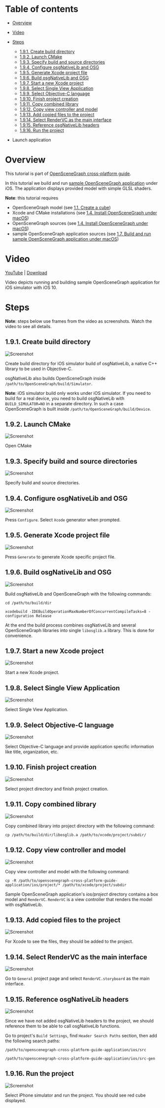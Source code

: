 Table of contents
=================

* [Overview](#overview)
* [Video](#video)
* [Steps](#steps)
  * [1.9.1. Create build directory](#step-build-dir)
  * [1.9.2. Launch CMake](#step-open-cmake)
  * [1.9.3. Specify build and source directories](#step-dirs)
  * [1.9.4. Configure osgNativeLib and OSG](#step-cfg)
  * [1.9.5. Generate Xcode project file](#step-generate)
  * [1.9.6. Build osgNativeLib and OSG](#step-build)
  * [1.9.7. Start a new Xcode project](#step-xcode)
  * [1.9.8. Select Single View Application](#step-single-view)
  * [1.9.9. Select Objective-C language](#step-objc)
  * [1.9.10. Finish project creation](#step-proj)
  * [1.9.11. Copy combined library](#step-copy-lib)
  * [1.9.12. Copy view controller and model](#step-copy)
  * [1.9.13. Add copied files to the project](#step-add)
  * [1.9.14. Select RenderVC as the main interface](#step-main)
  * [1.9.15. Reference osgNativeLib headers](#step-headers)
  * [1.9.16. Run the project](#step-run)

* Launch application


<a name="overview"/>

Overview
========

This tutorial is part of [OpenSceneGraph cross-platform guide](http://github.com/OGStudio/openscenegraph-cross-platform-guide).

In this tutorial we build and run
[sample OpenSceneGraph application](http://github.com/OGStudio/openscenegraph-cross-platform-guide-application)
under iOS. The application displays provided model with simple GLSL shaders.

**Note**: this tutorial requires
* OpenSceneGraph model (see [1.1. Create a cube](../1.1.CreateCube))
* Xcode and CMake installations (see [1.4. Install OpenSceneGraph under macOS](../1.4.InstallUnderMacOS))
* OpenSceneGraph sources (see [1.4. Install OpenSceneGraph under macOS](../1.4.InstallUnderMacOS))
* sample OpenSceneGraph application sources (see [1.7. Build and run sample OpenSceneGraph application under macOS](../1.7.SampleUnderMacOS))

<a name="video"/>

Video
=====

[YouTube](todo) | [Download](readme/video.mp4)

Video depicts running and building sample OpenSceneGraph application
for iOS simulator with iOS 10.

<a name="steps"/>

Steps
=====

**Note**: steps below use frames from the video as screenshots.
Watch the video to see all details.

<a name="step-build-dir"/>

1.9.1. Create build directory
-----------------------------

  ![Screenshot](readme/f021.png)

  Create build directory for iOS simulator build of osgNativeLib,
  a native C++ library to be used in Objective-C.

  osgNativeLib also builds OpenSceneGraph inside
  `/path/to/OpenSceneGraph/build/Simulator`.

  **Note**: iOS simulator build only works under iOS simulator. If you need
  to build for a real device, you need to build osgNativeLib
  with `BUILD_SIMULATOR=NO` in a separate directory. In such a case
  OpenSceneGraph is built inside `/path/to/OpenSceneGraph/build/Device`.

<a name="step-open-cmake"/>

1.9.2. Launch CMake
-------------------

  ![Screenshot](readme/f033.png)

  Open CMake

<a name="step-dirs"/>

1.9.3. Specify build and source directories
-------------------------------------------

  ![Screenshot](readme/f068.png)

  Specify build and source directories.

<a name="step-cfg"/>

1.9.4. Configure osgNativeLib and OSG
-------------------------------------

  ![Screenshot](readme/f083.png)

  Press `Configure`. Select `Xcode` generator when prompted.

<a name="step-generate"/>

1.9.5. Generate Xcode project file
-----------------------------------

  ![Screenshot](readme/f145.png)

  Press `Generate` to generate Xcode specific project file.

<a name="step-build"/>

1.9.6. Build osgNativeLib and OSG
---------------------------------

  ![Screenshot](readme/f180.png)

  Build osgNativeLib and OpenSceneGraph with the following commands:

  `cd /path/to/build/dir`

  `xcodebuild -IDEBuildOperationMaxNumberOfConcurrentCompileTasks=8 -configuration Release`

  At the end the build process combines osgNativeLib and several OpenSceneGraph
  libraries into single `libosglib.a` library. This is done for convenience.

<a name="step-xcode"/>

1.9.7. Start a new Xcode project
--------------------------------

  ![Screenshot](readme/f233.png)

  Start a new Xcode project.

<a name="step-single-view"/>

1.9.8. Select Single View Application
--------------------------------

  ![Screenshot](readme/f250.png)

  Select Single View Application.

<a name="step-objc"/>

1.9.9. Select Objective-C language
----------------------------------

  ![Screenshot](readme/f280.png)

  Select Objective-C language and provide application specific
  information like title, organization, etc.

<a name="step-proj"/>

1.9.10. Finish project creation
-------------------------------

  ![Screenshot](readme/f299.png)

  Select project directory and finish project creation.

<a name="step-copy-lib"/>

1.9.11. Copy combined library
-----------------------------

  ![Screenshot](readme/f330.png)

  Copy combined library into project directory with the following command:

  `cp /path/to/build/dir/libosglib.a /path/to/xcode/project/subdir/`

<a name="step-copy"/>

1.9.12. Copy view controller and model
--------------------------------------

  ![Screenshot](readme/f365.png)

  Copy view controller and model with the following command:

  `cp -R /path/to/openscenegraph-cross-platform-guide-application/ios/project/* /path/to/xcode/project/subdir`
  
  Sample OpenSceneGraph application's *ios/project* directory contains
  a box model and `RenderVC`. `RenderVC` is a view controller that renders
  the model with osgNativeLib.

<a name="step-add"/>

1.9.13. Add copied files to the project
---------------------------------------

  ![Screenshot](readme/f382.png)

  For Xcode to see the files, they should be added to the project.

<a name="step-main"/>

1.9.14. Select RenderVC as the main interface
---------------------------------------------

  ![Screenshot](readme/f396.png)

  Go to `General` project page and select `RenderVC.storyboard` as
  the main interface.

<a name="step-headers"/>

1.9.15. Reference osgNativeLib headers
--------------------------------------

  ![Screenshot](readme/f456.png)

  Since we have not added osgNativeLib headers to the project, we should
  reference them to be able to call osgNativeLib functions.

  Go to project's `Build Settings`, find `Header Search Paths` section,
  then add the following search paths:

  `/path/to/openscenegraph-cross-platform-guide-application/ios/src`

  `/path/to/openscenegraph-cross-platform-guide-application/ios/src-gen`

<a name="step-run"/>

1.9.16. Run the project
-----------------------

  ![Screenshot](readme/f527.png)

  Select iPhone simulator and run the project.
  You should see red cube displayed.

